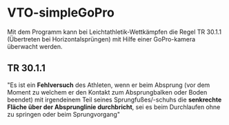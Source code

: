 # VTO-simpleGoPro

Mit dem Programm kann bei Leichtathletik-Wettkämpfen die Regel TR 30.1.1 (Übertreten bei Horizontalsprüngen) mit Hilfe einer GoPro-kamera überwacht werden.

## TR 30.1.1

"Es ist ein **Fehlversuch** des Athleten, wenn er beim Absprung (vor dem Moment zu welchem er den Kontakt zum Absprungbalken oder Boden beendet) mit irgendeinem Teil seines Sprungfußes/-schuhs die **senkrechte Fläche über der Absprunglinie durchbricht**, sei es beim Durchlaufen ohne zu springen oder beim Sprungvorgang"
